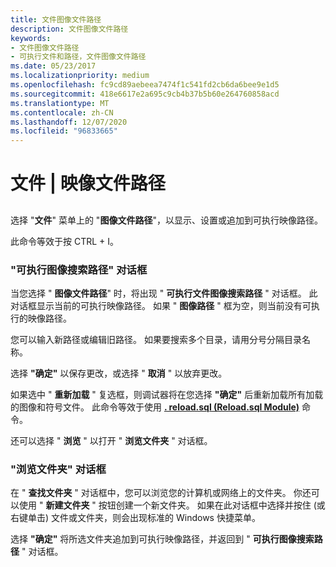 ```yaml
---
title: 文件图像文件路径
description: 文件图像文件路径
keywords:
- 文件图像文件路径
- 可执行文件和路径，文件图像文件路径
ms.date: 05/23/2017
ms.localizationpriority: medium
ms.openlocfilehash: fc9cd89aebeea7474f1c541fd2cb6da6bee9e1d5
ms.sourcegitcommit: 418e6617e2a695c9cb4b37b5b60e264760858acd
ms.translationtype: MT
ms.contentlocale: zh-CN
ms.lasthandoff: 12/07/2020
ms.locfileid: "96833665"
---
```

# <a name="file--image-file-path"></a>文件 | 映像文件路径


## <span id="ddk_file_image_file_path_dbg"></span><span id="DDK_FILE_IMAGE_FILE_PATH_DBG"></span>


选择 "**文件**" 菜单上的 "**图像文件路径**"，以显示、设置或追加到可执行映像路径。

此命令等效于按 CTRL + I。

### <a name="span-idexecutable_image_search_path_dialog_boxspanspan-idexecutable_image_search_path_dialog_boxspanexecutable-image-search-path-dialog-box"></a><span id="executable_image_search_path_dialog_box"></span><span id="EXECUTABLE_IMAGE_SEARCH_PATH_DIALOG_BOX"></span>"可执行图像搜索路径" 对话框

当您选择 " **图像文件路径**" 时，将出现 " **可执行文件图像搜索路径** " 对话框。 此对话框显示当前的可执行映像路径。 如果 " **图像路径** " 框为空，则当前没有可执行的映像路径。

您可以输入新路径或编辑旧路径。 如果要搜索多个目录，请用分号分隔目录名称。

选择 **"确定"** 以保存更改，或选择 " **取消** " 以放弃更改。

如果选中 " **重新加载** " 复选框，则调试器将在您选择 **"确定"** 后重新加载所有加载的图像和符号文件。 此命令等效于使用 [**. reload.sql (Reload.sql Module)**](-reload--reload-module-.md) 命令。

还可以选择 " **浏览** " 以打开 " **浏览文件夹** " 对话框。

### <a name="span-idbrowse_for_folder_dialog_boxspanspan-idbrowse_for_folder_dialog_boxspanbrowse-for-folder-dialog-box"></a><span id="browse_for_folder_dialog_box"></span><span id="BROWSE_FOR_FOLDER_DIALOG_BOX"></span>"浏览文件夹" 对话框

在 " **查找文件夹** " 对话框中，您可以浏览您的计算机或网络上的文件夹。 你还可以使用 " **新建文件夹** " 按钮创建一个新文件夹。 如果在此对话框中选择并按住 (或右键单击) 文件或文件夹，则会出现标准的 Windows 快捷菜单。

选择 **"确定"** 将所选文件夹追加到可执行映像路径，并返回到 " **可执行图像搜索路径** " 对话框。

 

 






